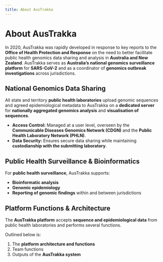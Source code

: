 ```yaml
---
title: About AusTrakka
---
```


# About AusTrakka

In 2020, AusTrakka was rapidly developed in response to key reports to the **Office of Health Protection and Response** on the need to better facilitate public health genomics data sharing and analysis in **Australia and New Zealand**. AusTrakka serves as **Australia’s national genomics surveillance platform** for **SARS-CoV-2** and as a coordinator of **genomics outbreak investigations** across jurisdictions.

[//]: # (![AusTrakka Platform Overview]&#40;./img/austrakka_platform_overview.png&#41;)

## National Genomics Data Sharing

All state and territory **public health laboratories** upload genomic sequences and agreed epidemiological metadata to AusTrakka on a **dedicated server** for **nationally aggregated genomics analysis** and **visualisation of sequences**.

- **Access Control:** Managed at a user level, overseen by the **Communicable Diseases Genomics Network (CDGN)** and the **Public Health Laboratory Network (PHLN)**.
- **Data Security:** Ensures secure data sharing while maintaining **custodianship with the submitting laboratory**.

[//]: # (![Data Flow in AusTrakka]&#40;./img/austrakka_data_flow.png&#41;)

## Public Health Surveillance & Bioinformatics

For **public health surveillance**, AusTrakka supports:

- **Bioinformatic analysis**
- **Genomic epidemiology**
- **Reporting of genomic findings** within and between jurisdictions

[//]: # (![Genomic Surveillance]&#40;./img/genomic_surveillance.png&#41;)

## Platform Functions & Architecture

The **AusTrakka platform** accepts **sequence and epidemiological data** from public health laboratories and performs several functions.

Outlined below is:

1. The **platform architecture and functions**
2. Team functions
3. Outputs of the **AusTrakka system**

[//]: # (![Platform Functions]&#40;./img/austrakka_functions.png&#41;)